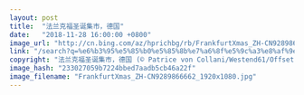 ```yaml
---
layout: post
title:  "法兰克福圣诞集市，德国"
date:   "2018-11-28 16:00:00 +0800"
image_url: "http://cn.bing.com/az/hprichbg/rb/FrankfurtXmas_ZH-CN9289866662_1920x1080.jpg"
link: "/search?q=%e6%b3%95%e5%85%b0%e5%85%8b%e7%a6%8f%e5%9c%a3%e8%af%9e%e9%9b%86%e5%b8%82&form=hpcapt&mkt=zh-cn"
copyright: "法兰克福圣诞集市，德国 (© Patrice von Collani/Westend61/Offset)"
image_hash: "233027059b7224bbed7aadb5cb46a22f"
image_filename: "FrankfurtXmas_ZH-CN9289866662_1920x1080.jpg"
---
```

